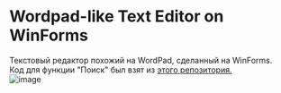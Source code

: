 # Wordpad-like Text Editor on WinForms
Текстовый редактор похожий на WordPad, сделанный на WinForms.  
Код для функции "Поиск" был взят из [этого репозитория.](https://github.com/yanAnciferov/WordPad)  
![image](https://github.com/gogolevmatvey/TextEditor/assets/139064922/4842e2b7-a513-4368-a302-44cfff8ac029)
